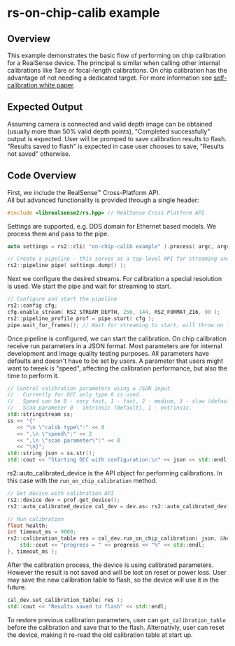 # rs-on-chip-calib example

## Overview

This example demonstrates the basic flow of performing on chip calibration for a RealSense device.
The principal is similar when calling other internal calibrations like Tare or focal-length calibrations. On chip calibration has the advantage of not needing a dedicated target.
For more information see [self-calibration white paper](https://dev.intelrealsense.com/docs/self-calibration-for-depth-cameras).

## Expected Output
Assuming camera is connected and valid depth image can be obtained (usually more than 50% valid depth points), "Completed successfully" output is expected.
User will be promped to save calibration results to flash. "Results saved to flash" is expected in case user chooses to save, "Results not saved" otherwise.

## Code Overview 

First, we include the RealSense™ Cross-Platform API.  
All but advanced functionality is provided through a single header:
```cpp
#include <librealsense2/rs.hpp> // RealSense Cross Platform API
```

Settings are supported, e.g. DDS domain for Ethernet based models. We process them and pass to the pipe.
```cpp
auto settings = rs2::cli( "on-chip-calib example" ).process( argc, argv );

// Create a pipeline - this serves as a top-level API for streaming and processing frames
rs2::pipeline pipe( settings.dump() );
```

Next we configure the desired streams. For calibration a special resolution is used.
We start the pipe and wait for streaming to start.
```cpp
// Configure and start the pipeline
rs2::config cfg;
cfg.enable_stream( RS2_STREAM_DEPTH, 256, 144, RS2_FORMAT_Z16, 90 );
rs2::pipeline_profile prof = pipe.start( cfg );
pipe.wait_for_frames(); // Wait for streaming to start, will throw on timeout
```
Once pipeline is configured, we can start the calibration.
On chip calibration receive run parameters in a JSON format. Most parameters are for internal development and image quality testing purposes. All parameters have defaults and doesn't have to be set by users.
A parameter that users might want to tweek is "speed", affecting the calibration performance, but also the time to perform it.
```cpp
// Control calibration parameters using a JSON input
//   Currently for OCC only type 0 is used.
//   Speed can be 0 - very fast, 1 - fast, 2 - medium, 3 - slow (default). Timeout should be adjusted accordingly.
//   Scan parameter 0 - intrinsic (default), 1 - extrinsic.
std::stringstream ss;
ss << "{"
   << "\n \"calib type\":" << 0
   << ",\n \"speed\":" << 2
   << ",\n \"scan parameter\":" << 0
   << "\n}";
std::string json = ss.str();
std::cout << "Starting OCC with configuration:\n" << json << std::endl;
```

rs2::auto_calibrated_device is the API object for performing calibrations. In this case with the `run_on_chip_calibration` method.
```cpp
// Get device with calibration API
rs2::device dev = prof.get_device();
rs2::auto_calibrated_device cal_dev = dev.as< rs2::auto_calibrated_device >();

// Run calibration
float health;
int timeout_ms = 9000;
rs2::calibration_table res = cal_dev.run_on_chip_calibration( json, &health, [&]( const float progress ) {
    std::cout << "progress = " << progress << "%" << std::endl;
}, timeout_ms );
```

After the calibration process, the device is using calibrated parameters. However the result is not saved and will be lost on reset or power loss.
User may save the new calibration table to flash, so the device will use it in the future.
```cpp
cal_dev.set_calibration_table( res );
std::cout << "Results saved to flash" << std::endl;
```
To restore previous calibration parameters, user can `get_calibration_table` before the calibration and save that to the flash.
Alternativly, user can reset the device, making it re-read the old calibration table at start up.
